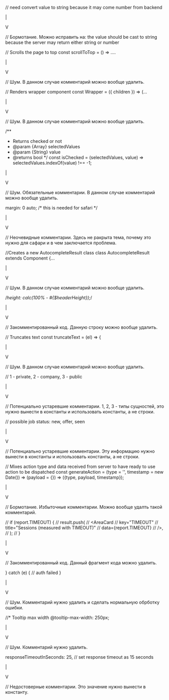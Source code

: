 // need convert value to string because it may come number from backend

|

V

// Бормотание. Можно исправить на: the value should be cast to string because the server may return either string or number


// Scrolls the page to top
const scrollToTop = () => ....

|

V

// Шум. В данном случае комментарий можно вообще удалить.


// Renders wrapper component
const Wrapper = ({ children }) => (...

|

V

// Шум. В данном случае комментарий можно вообще удалить.


/**
 * Returns checked or not
 * @param {Array} selectedValues
 * @param {String} value
 * @returns bool
 */
const isChecked = (selectedValues, value) => selectedValues.indexOf(value) !== -1;

|

V

// Шум. Обязательные комментарии. В данном случае комментарий можно вообще удалить.


margin: 0 auto; /* this is needed for safari */

|

V

// Неочевидные комментарии. Здесь не ракрыта тема, почему это нужно для сафари и в чем заключается проблема.


//Creates a new AutocompleteResult class
class AutocompleteResult extends Component {...

|

V

// Шум. В данном случае комментарий можно вообще удалить.


/*height: calc(100% - #{$headerHeight});*/

|

V

// Закомментированный код. Данную строку можно вообще удалить.


// Truncates text
const truncateText = (el) => {

|

V

// Шум. В данном случае комментарий можно вообще удалить.


// 1 - private, 2 - company, 3 - public

|

V

// Потенциально устаревшие комментарии. 1, 2, 3 - типы сущностей, это нужно вынести в константы и использовать константы, а не строки.


// possible job status: new, offer, seen

|

V

// Потенциально устаревшие комментарии. Эту информацию нужно вынести в константы и использовать константы, а не строки.


// Mixes action type and data received from server to have ready to use action to be dispatched
const generateAction = (type = '', timestamp = new Date()) => (payload = {}) => ({type, payload, timestamp});

|

V

// Бормотание. Избыточные комментарии. Можно вообще удалть такой комментарий.


// if (report.TIMEOUT) {
//   result.push(
//     <AreaCard
//       key="TIMEOUT"
//       title="Sessions (measured with TIMEOUT)"
//       data={report.TIMEOUT}
//     />,
//   );
// }

|

V

// Закомментированный код. Данный фрагмент кода можно удалить.


} catch (e) {
    // auth failed
}

|

V

// Шум. Комментарий нужно удалить и сделать нормальную обрботку ошибки.


//* Tooltip max width
@tooltip-max-width: 250px;

|

V

// Шум. Комментарий нужно удалить.


responseTimeoutInSeconds: 25, // set response timeout as 15 seconds

|

V

// Недостоверные комментарии. Это значение нужно вынести в константу.